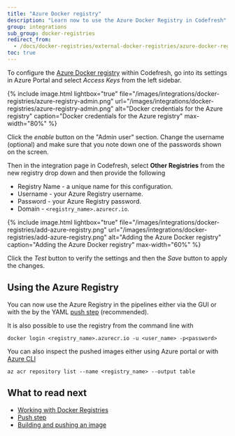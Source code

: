 ```yaml
---
title: "Azure Docker registry"
description: "Learn now to use the Azure Docker Registry in Codefresh"
group: integrations
sub_group: docker-registries
redirect_from:
  - /docs/docker-registries/external-docker-registries/azure-docker-registry/
toc: true
---
```

To configure the [Azure Docker registry](https://docs.microsoft.com/en-us/azure/container-registry/) within Codefresh, go into its settings in Azure Portal and select *Access Keys* from the left sidebar.

 {% include 
image.html 
lightbox="true" 
file="/images/integrations/docker-registries/azure-registry-admin.png" 
url="/images/integrations/docker-registries/azure-registry-admin.png" 
alt="Docker credentials for the Azure registry" 
caption="Docker credentials for the Azure registry" 
max-width="80%" 
%}

Click the *enable* button on the "Admin user" section. Change the username (optional) and make sure that you note down one of the passwords shown on the screen.

Then in the integration page in Codefresh, select **Other Registries** from the new registry drop down and then provide the following

* Registry Name - a unique name for this configuration.
* Username - your Azure Registry username.
* Password - your Azure Registry password.
* Domain - `<registry_name>.azurecr.io`.

{% include image.html 
	lightbox="true" 
file="/images/integrations/docker-registries/add-azure-registry.png" 
url="/images/integrations/docker-registries/add-azure-registry.png" 
alt="Adding the Azure Docker registry" 
caption="Adding the Azure Docker registry" 
max-width="60%" %}

Click the *Test* button to verify the settings and then the *Save* button to apply the changes.

## Using the Azure Registry

You can now use the Azure Registry in the pipelines either via the GUI  or with the by the YAML [push step]({{site.baseurl}}/docs/codefresh-yaml/steps/push/) (recommended).

It is also possible to use the registry from the command line with

```
docker login <registry_name>.azurecr.io -u <user_name> -p<password>
```

You can also inspect the pushed images either using Azure portal or with [Azure CLI](https://docs.microsoft.com/en-us/cli/azure/?view=azure-cli-latest)

```
az acr repository list --name <registry_name> --output table
```


## What to read next

* [Working with Docker Registries]({{site.baseurl}}/docs/ci-cd-guides/working-with-docker-registries/)
* [Push step]({{site.baseurl}}/docs/codefresh-yaml/steps/push/)
* [Building and pushing an image]({{site.baseurl}}/docs/yaml-examples/examples/build-and-push-an-image/)